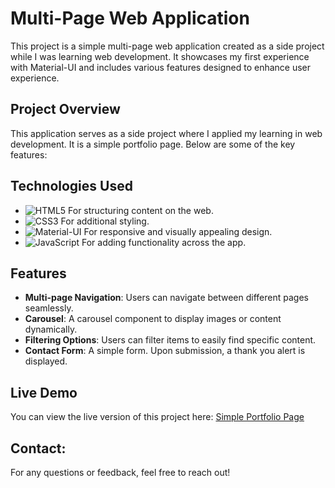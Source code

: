 # Multi-Page Web Application

This project is a simple multi-page web application created as a side project while I was learning web development. It showcases my first experience with Material-UI and includes various features designed to enhance user experience.

## Project Overview

This application serves as a side project where I applied my learning in web development. It is a simple portfolio page. Below are some of the key features:

## Technologies Used

- ![HTML5](https://img.shields.io/badge/HTML5-E34F26?style=flat&logo=html5&logoColor=white) For structuring content on the web.
- ![CSS3](https://img.shields.io/badge/CSS3-1572B6?style=flat&logo=css3&logoColor=white) For additional styling.
- ![Material-UI](https://img.shields.io/badge/Material--UI-0081CB?style=flat&logo=mui&logoColor=white) For responsive and visually appealing design.
- ![JavaScript](https://img.shields.io/badge/JavaScript-F7DF1E?style=flat&logo=javascript&logoColor=black) For adding functionality across the app.

## Features

- **Multi-page Navigation**: Users can navigate between different pages seamlessly.
- **Carousel**: A carousel component to display images or content dynamically.
- **Filtering Options**: Users can filter items to easily find specific content.
- **Contact Form**: A simple form. Upon submission, a thank you alert is displayed.

## Live Demo

You can view the live version of this project here: [Simple Portfolio Page](https://klimentina2709.github.io/ShowcasePortfolioPage/)

## Contact:

For any questions or feedback, feel free to reach out!
